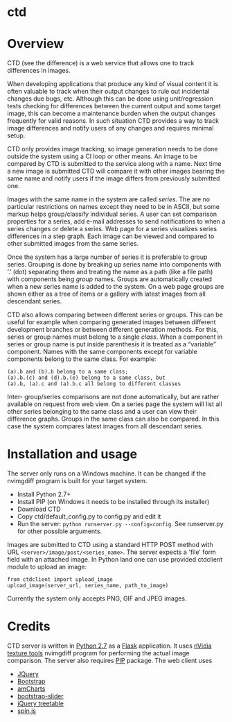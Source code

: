 ctd
===

# Overview

CTD (see the difference) is a web service that allows one to track differences in images.

When developing applications that produce any kind of visual content it is often valuable to track when their output 
changes to rule out incidental changes due bugs, etc. Although this can be done using unit/regression tests checking 
for differences between the current output and some target image, this can become a maintenance burden when the output 
changes frequently for valid reasons. In such situation CTD provides a way to track image differences and notify users of any 
changes and requires minimal setup.

CTD only provides image tracking, so image generation needs to be done outside the system using a CI loop or other means. An 
image to be compared by CTD is submitted to the service along with a name. Next time a new image is submitted CTD will compare 
it with other images bearing the same name and notify users if the image differs from previously submitted one.

Images with the same name in the system are called *series*. The are no particular restrictions on names except they need to be
in ASCII, but some markup helps group/classify individual series. A user can set comparison properties for a series, add 
e-mail addresses to send notifications to when a series changes or delete a series. Web page for a series visualizes series 
differences in a step graph. Each image can be viewed and compared to other submitted images from the same series.

Once the system has a large number of series it is preferable to group series. Grouping is done by breaking up series name 
into components with ‘.’ (dot) separating them and treating the name as a path (like a file path) with components being *group*
names. Groups are automatically created when a new series name is added to the system. On a web page groups are shown either 
as a tree of items or a gallery with latest images from all descendant series.

CTD also allows comparing between different series or groups. This can be useful for example when comparing generated images 
between different development branches or between different generation methods. For this, series or group names must belong 
to a single *class*. When a component in series or group name is put inside parenthesis it is treated as a “variable” component.
Names with the same components except for variable components belong to the same class. For example:
```
(a).b and (b).b belong to a same class;
(a).b.(c) and (d).b.(e) belong to a same class, but
(a).b, (a).c and (a).b.c all belong to different classes
```
Inter- group/series comparisons are not done automatically, but are rather available on request from web view. On a series 
page the system will list all other series belonging to the same class and a user can view their difference graphs. Groups in 
the same class can also be compared. In this case the system compares latest images from all descendant series. 

# Installation and usage

The server only runs on a Windows machine. It can be changed if the nvimgdiff program is built for your target system.
- Install Python 2.7+
- Install PIP (on Windows it needs to be installed through its installer)
- Download CTD
- Copy ctd/default_config.py to config.py and edit it
- Run the server: `python runserver.py --config=config`. See runserver.py for other possible arguments.

Images are submitted to CTD using a standard HTTP POST method with URL `<server>/image/post/<series_name>`. The server
expects a 'file' form field with an attached image. In Python land one can use provided ctdclient module to upload an image:
```
from ctdclient import upload_image
upload_image(server_url, series_name, path_to_image)
```
Currently the system only accepts PNG, GIF and JPEG images.

# Credits

CTD server is written in [Python 2.7](https://www.python.org/) as a [Flask](http://flask.pocoo.org/) application. It uses 
[nVidia texture tools](https://code.google.com/p/nvidia-texture-tools/) nvimgdiff program for performing the actual image 
comparison. The server also requires [PIP](https://pip.pypa.io/en/latest/index.html) package. 
The web client uses 
- [JQuery](http://jquery.com/)
- [Bootstrap](http://getbootstrap.com/)
- [amCharts](http://www.amcharts.com/)
- [bootstrap-slider](http://www.eyecon.ro/bootstrap-slider/)
- [jQuery treetable](http://ludo.cubicphuse.nl/jquery-treetable/)
- [spin.js](http://fgnass.github.io/spin.js/)
